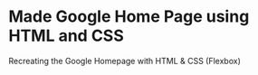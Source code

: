 # Made Google Home Page using HTML and CSS
Recreating the Google Homepage with HTML & CSS (Flexbox)
